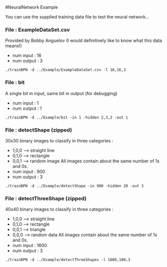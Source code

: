 #NeuralNetwork Example

You can use the supplied training data file to test the neural network...

### File : ExampleDataSet.csv
Provided by Bobby Anguelov (I would definitively like to know what this data means!)

 - num input : 16
 - num output : 3
```
./trainBPN -d ../Example/ExampleDataSet.csv -l 16,16,3
```
### File : bit
A single bit in input, same bit in output (for debugging)
 - num input : 1
 - num output : 1
```
./trainBPN -d ../Example/bit -in 1 -hidden 2,3,2 -out 1
```

### File : detectShape (zipped)
30x30 binary images to classify in three categories : 
 - 1,0,0 --> straight line
 - 0,1,0 --> rectangle
 - 0,0,1 --> random image
All images contain about the same number of 1s and 0s.
 - num input : 900
 - num output : 3
```
./trainBPN -d ../Example/detectShape -in 900 -hidden 20 -out 3
```

### File : detectThreeShape (zipped)
40x40 binary images to classify in three categories : 
 - 1,0,0 --> straight line
 - 0,1,0 --> rectangle
 - 0,0,1 --> triangle
 - 0,0,0 --> random data
All images contain about the same number of 1s and 0s.
 - num input : 1600
 - num output : 3
```
./trainBPN -d ../Example/detectThreeShapes -l 1600,100,3
```
